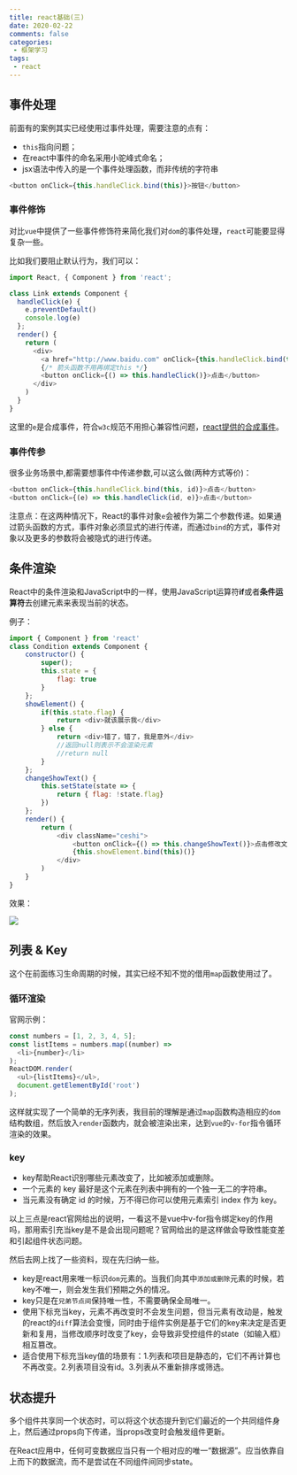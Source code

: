 ```yaml
---
title: react基础(三)
date: 2020-02-22
comments: false
categories:
 - 框架学习
tags:
 - react
---
```


## 事件处理
前面有的案例其实已经使用过事件处理，需要注意的点有：
- `this`指向问题；
- 在react中事件的命名采用小驼峰式命名；
- jsx语法中传入的是一个事件处理函数，而非传统的字符串

``` js
<button onClick={this.handleClick.bind(this)}>按钮</button>
```
### 事件修饰
对比`vue`中提供了一些事件修饰符来简化我们对`dom`的事件处理，`react`可能要显得复杂一些。

比如我们要阻止默认行为，我们可以：
``` js
import React, { Component } from 'react';

class Link extends Component {
  handleClick(e) {
    e.preventDefault()
    console.log(e)
  };
  render() {
    return (
      <div>
        <a href="http://www.baidu.com" onClick={this.handleClick.bind(this)}>跳转链接</a>
        {/* 箭头函数不用再绑定this */}
        <button onClick={() => this.handleClick()}>点击</button>
      </div>
    )
  }
}
```
这里的`e`是合成事件，符合`w3c`规范不用担心兼容性问题，[react提供的合成事件](https://zh-hans.reactjs.org/docs/events.html)。

### 事件传参
很多业务场景中,都需要想事件中传递参数,可以这么做(两种方式等价)：
``` js
<button onClick={this.handleClick.bind(this, id)}>点击</button>
<button onClick={(e) => this.handleClick(id, e)}>点击</button>
```
注意点：在这两种情况下，React的事件对象`e`会被作为第二个参数传递。如果通过箭头函数的方式，事件对象必须显式的进行传递，而通过`bind`的方式，事件对象以及更多的参数将会被隐式的进行传递。

## 条件渲染
React中的条件渲染和JavaScript中的一样，使用JavaScript运算符**if**或者**条件运算符**去创建元素来表现当前的状态。

例子：
``` js
import { Component } from 'react'
class Condition extends Component {
    constructor() {
        super();
        this.state = {
            flag: true
        }
    };
    showElement() {
        if(this.state.flag) {
            return <div>就该展示我</div>
        } else {
            return <div>错了，错了，我是意外</div>
            //返回null则表示不会渲染元素
            //return null
        }
    };
    changeShowText() {
        this.setState(state => {
            return { flag: !state.flag}
        })
    };
    render() {
        return (
            <div className="ceshi">
                <button onClick={() => this.changeShowText()}>点击修改文字</button>
                {this.showElement.bind(this)()}
            </div>
        )
    }
}
```
效果：

![](https://p6-juejin.byteimg.com/tos-cn-i-k3u1fbpfcp/c3b6d4c2c8b440ef932c7273b6ba7f42~tplv-k3u1fbpfcp-watermark.image)

## 列表 & Key
这个在前面练习生命周期的时候，其实已经不知不觉的借用`map`函数使用过了。

### 循环渲染
官网示例：
``` js
const numbers = [1, 2, 3, 4, 5];
const listItems = numbers.map((number) =>
  <li>{number}</li>
);
ReactDOM.render(
  <ul>{listItems}</ul>,
  document.getElementById('root')
);
```
这样就实现了一个简单的无序列表，我目前的理解是通过`map`函数构造相应的`dom`结构数组，然后放入`render`函数内，就会被渲染出来，达到`vue`的`v-for`指令循环渲染的效果。

### key
- key帮助React识别哪些元素改变了，比如被添加或删除。
- 一个元素的 key 最好是这个元素在列表中拥有的一个独一无二的字符串。
- 当元素没有确定 id 的时候，万不得已你可以使用元素索引 index 作为 key。

以上三点是react官网给出的说明，一看这不是vue中v-for指令绑定key的作用吗，那用索引充当key是不是会出现问题呢？官网给出的是这样做会导致性能变差和引起组件状态问题。

然后去网上找了一些资料，现在先归纳一些。
- key是react用来唯一标识`dom`元素的。当我们向其中`添加或删除`元素的时候，若key不唯一，则会发生我们预期之外的情况。
- key只是在`兄弟节点间`保持唯一性，不需要确保全局唯一。
- 使用下标充当key，元素不再改变时不会发生问题，但当元素有改动是，触发的react的`diff`算法会变慢，同时由于组件实例是基于它们的key来决定是否更新和复用，当修改顺序时改变了key，会导致非受控组件的state（如输入框）相互篡改。
- 适合使用下标充当key值的场景有：1.列表和项目是静态的，它们不再计算也不再改变。2.列表项目没有id。3.列表从不重新排序或筛选。

## 状态提升
多个组件共享同一个状态时，可以将这个状态提升到它们最近的一个共同组件身上，然后通过props向下传递，当props改变时会触发组件更新。

在React应用中，任何可变数据应当只有一个相对应的唯一“数据源”。应当依靠自上而下的数据流，而不是尝试在不同组件间同步state。